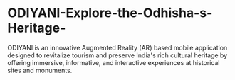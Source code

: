 # ODIYANI-Explore-the-Odhisha-s-Heritage-
ODIYANI  is an innovative Augmented Reality (AR) based mobile application designed to revitalize tourism and preserve India's rich cultural heritage by offering immersive, informative, and interactive experiences at historical sites and monuments.
